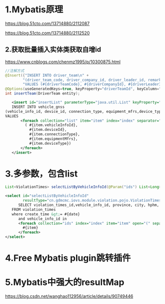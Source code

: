 # 1.Mybatis原理

https://blog.51cto.com/13714880/2112087

https://blog.51cto.com/13714880/2112520

## 2.获取批量插入实体类获取自增id

https://www.cnblogs.com/chenmz1995/p/10300875.html

```java
//注解方式
@Insert({"INSERT INTO driver_team\n" +
        "(driver_team_code, driver_company_id, driver_leader_id, remark)\n" +
        "VALUES (#{driverTeamCode}, #{driverCompanyId}, #{driverLeaderId}, #{remark})"})
@Options(useGeneratedKeys=true, keyProperty="driverTeamId", keyColumn="driver_team_id")
int insertTeam(DriverTeam entity);
```

```xml
   <insert id="insertList" parameterType="java.util.List" keyProperty="vehicleGnssId" keyColumn="vehicle_gnss_id" useGeneratedKeys="true">
   INSERT INTO vehicle_gnss
(vehicle_info_id, device_id, connection_type, equipment_mfrs,device_type)
VALUES
       <foreach collection="list" item="item" index="index" separator=",">
         ( #{item.vehicleInfoId},
           #{item.deviceId},
           #{item.connectionType},
           #{item.equipmentMfrs},
           #{item.deviceType})
       </foreach>
   </insert>
```

# 3.多参数，包含list

```java
List<ViolationTimes> selectListByVehicleInfoId(@Param("ids") List<Long> ids, @Param("date")Date date);
```

```xml
<select id="selectListByVehicleInfoId"
        resultType="cn.gdmcmc.iovs.module.violation.pojo.ViolationTimes">
      SELECT violation_times_id,vehicle_info_id, province, city, hphm, hpzl, remark, size,status
   FROM violation_times
   where create_time &gt;= #{date}
      and vehicle_info_id in
      <foreach collection="ids" index="index" item="item" open="(" separator="," close=")">
        #{item}
      </foreach>
</select>
```

# 4.Free Mybatis plugin跳转插件



# 5.Mybatis中强大的resultMap

https://blog.csdn.net/wanghao112956/article/details/90749446